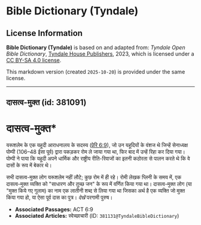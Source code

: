 # Bible Dictionary (Tyndale)

## License Information

**Bible Dictionary (Tyndale)** is based on and adapted from: _Tyndale Open Bible Dictionary_, [Tyndale House Publishers](https://tyndaleopenresources.com/), 2023, which is licensed under a [CC BY-SA 4.0 license](https://creativecommons.org/licenses/by-sa/4.0/legalcode.en).

This markdown version (created `2025-10-20`) is provided under the same license.



--------------------------------

## दासत्व-मुक्त (id: 381091)

दासत्व\-मुक्त\*
===============

यरूशलेम के एक यहूदी आराधनालय के सदस्य ([प्रेरि 6:9](https://ref.ly/Acts6:9)), जो उन यहूदियों के वंशज थे जिन्हें सेनाध्यक्ष पोम्पी (106–48 ईसा पूर्व) द्वारा पकड़कर रोम ले जाया गया था, फिर बाद में उन्हें रिहा कर दिया गया। पोम्पी ने पाया कि यहूदी अपने धार्मिक और राष्ट्रीय रीति\-रिवाजों का इतनी कठोरता से पालन करते थे कि वे दासों के रूप में बेकार थे।

सभी दासत्व\-मुक्त लोग यरूशलेम नहीं लौटे; कुछ रोम में ही रहे। रोमी लेखक प्लिनी के समय में, एक दासत्व\-मुक्त व्यक्ति को "साधारण और तुच्छ जन" के रूप में वर्णित किया गया था। दासत्व\-मुक्त लोग (या "मुक्त किये गए गुलाम) का नाम एक लातीनी शब्द से लिया गया था जिसका अर्थ है एक व्यक्ति जो मुक्त किया गया हो, या ऐसा पूर्व दास का पुत्र। *देखें* परगामी पुरुष।

* **Associated Passages:** ACT 6:9
* **Associated Articles:** स्वेच्छाचारी (ID: `381131@TyndaleBibleDictionary`)

